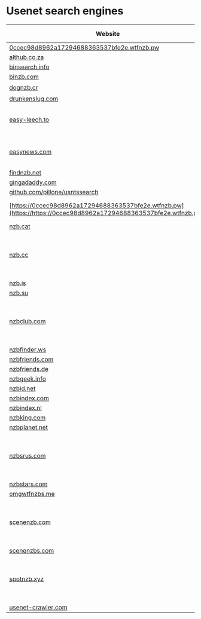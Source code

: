 # Usenet search engines

|Website|Status|Remark|Main language|
|-|-|-|-|
|[0ccec98d8962a17294688363537bfe2e.wtfnzb.pw](https://0ccec98d8962a17294688363537bfe2e.wtfnzb.pw/)|[![0ccec98d8962a17294688363537bfe2e.wtfnzb.pw](https://img.shields.io/website?down_color=red&down_message=offline&up_color=green&up_message=online&url=https%3A%2F%2F0ccec98d8962a17294688363537bfe2e.wtfnzb.pw)](https://0ccec98d8962a17294688363537bfe2e.wtfnzb.pw/)|-|🇬🇧|
|[althub.co.za](https://althub.co.za/)|[![althub.co.za](https://img.shields.io/website?down_color=red&down_message=offline&up_color=green&up_message=online&url=https%3A%2F%2Falthub.co.za)](https://althub.co.za/)|-|🇬🇧|
|[binsearch.info](https://binsearch.info/)|[![binsearch.info](https://img.shields.io/website?down_color=red&down_message=offline&up_color=green&up_message=online&url=https%3A%2F%2Fbinsearch.info)](https://binsearch.info/)|-|🇬🇧|
|[binzb.com](https://binzb.com/)|[![binzb.com](https://img.shields.io/website?down_color=red&down_message=offline&up_color=green&up_message=online&url=https%3A%2F%2Fbinzb.com)](https://binzb.com/)|-|🇬🇧|
|[dognzb.cr](https://dognzb.cr/)|[![dognzb.cr](https://img.shields.io/website?down_color=red&down_message=offline&up_color=green&up_message=online&url=https%3A%2F%2Fdognzb.cr)](https://dognzb.cr/)|-|❓|
|[drunkenslug.com](https://drunkenslug.com/)|[![drunkenslug.com](https://img.shields.io/website?down_color=red&down_message=offline&up_color=green&up_message=online&url=https%3A%2F%2Fdrunkenslug.com)](https://drunkenslug.com/)|-|🇬🇧|
|[easy-leech.to](https://easy-leech.to/)|[![easy-leech.to](https://img.shields.io/website?down_color=red&down_message=offline&up_color=green&up_message=online&url=https%3A%2F%2Feasy-leech.to)](https://easy-leech.to/)|⚠️ Might be a scam site.|🇬🇧|
|[easynews.com](https://easynews.com/)|[![easynews.com](https://img.shields.io/website?down_color=red&down_message=offline&up_color=green&up_message=online&url=https%3A%2F%2Feasynews.com)](https://easynews.com/)|⚠️ Against payment only.|🇬🇧|
|[findnzb.net](https://findnzb.net/)|[![findnzb.net](https://img.shields.io/website?down_color=red&down_message=offline&up_color=green&up_message=online&url=https%3A%2F%2Ffindnzb.net)](https://findnzb.net/)|-|🇬🇧|
|[gingadaddy.com](https://gingadaddy.com/)|[![gingadaddy.com](https://img.shields.io/website?down_color=red&down_message=offline&up_color=green&up_message=online&url=https%3A%2F%2Fgingadaddy.com)](https://gingadaddy.com/)|-|🇬🇧|
|[github.com/pillone/usntssearch](https://github.com/pillone/usntssearch/)|[![github.com/pillone/usntssearch](https://img.shields.io/website?down_color=red&down_message=offline&up_color=green&up_message=online&url=https%3A%2F%2Fgithub.com/pillone/usntssearch)](https://github.com/pillone/usntssearch/)|-|🇬🇧|
|[https://0ccec98d8962a17294688363537bfe2e.wtfnzb.pw](https://https://0ccec98d8962a17294688363537bfe2e.wtfnzb.pw/)|[![https://0ccec98d8962a17294688363537bfe2e.wtfnzb.pw](https://img.shields.io/website?down_color=red&down_message=offline&up_color=green&up_message=online&url=https%3A%2F%2Fhttps://0ccec98d8962a17294688363537bfe2e.wtfnzb.pw)](https://https://0ccec98d8962a17294688363537bfe2e.wtfnzb.pw/)|-|🇬🇧|
|[nzb.cat](https://nzb.cat/)|[![nzb.cat](https://img.shields.io/website?down_color=red&down_message=offline&up_color=green&up_message=online&url=https%3A%2F%2Fnzb.cat)](https://nzb.cat/)|-|🇬🇧|
|[nzb.cc](https://nzb.cc/)|[![nzb.cc](https://img.shields.io/website?down_color=red&down_message=offline&up_color=green&up_message=online&url=https%3A%2F%2Fnzb.cc)](https://nzb.cc/)|⚠️ Seems to be offline. Reasons are unknown.|❓|
|[nzb.is](https://nzb.is/)|[![nzb.is](https://img.shields.io/website?down_color=red&down_message=offline&up_color=green&up_message=online&url=https%3A%2F%2Fnzb.is)](https://nzb.is/)|-|🇬🇧|
|[nzb.su](https://nzb.su/)|[![nzb.su](https://img.shields.io/website?down_color=red&down_message=offline&up_color=green&up_message=online&url=https%3A%2F%2Fnzb.su)](https://nzb.su/)|-|🇬🇧|
|[nzbclub.com](http://nzbclub.com/)|[![nzbclub.com](https://img.shields.io/website?down_color=red&down_message=offline&up_color=green&up_message=online&url=http%3A%2F%2Fnzbclub.com)](http://nzbclub.com/)|⚠️ Seems to be offline. Reasons are unknown.|❓|
|[nzbfinder.ws](https://nzbfinder.ws/)|[![nzbfinder.ws](https://img.shields.io/website?down_color=red&down_message=offline&up_color=green&up_message=online&url=https%3A%2F%2Fnzbfinder.ws)](https://nzbfinder.ws/)|-|🇬🇧|
|[nzbfriends.com](https://nzbfriends.com/)|[![nzbfriends.com](https://img.shields.io/website?down_color=red&down_message=offline&up_color=green&up_message=online&url=https%3A%2F%2Fnzbfriends.com)](https://nzbfriends.com/)|-|🇬🇧|
|[nzbfriends.de](http://nzbfriends.de/)|[![nzbfriends.de](https://img.shields.io/website?down_color=red&down_message=offline&up_color=green&up_message=online&url=http%3A%2F%2Fnzbfriends.de)](http://nzbfriends.de/)|-|🇩🇪|
|[nzbgeek.info](https://nzbgeek.info/)|[![nzbgeek.info](https://img.shields.io/website?down_color=red&down_message=offline&up_color=green&up_message=online&url=https%3A%2F%2Fnzbgeek.info)](https://nzbgeek.info/)|-|🇬🇧|
|[nzbid.net](https://nzbid.net/)|[![nzbid.net](https://img.shields.io/website?down_color=red&down_message=offline&up_color=green&up_message=online&url=https%3A%2F%2Fnzbid.net)](https://nzbid.net/)|-|🇬🇧|
|[nzbindex.com](https://nzbindex.com/)|[![nzbindex.com](https://img.shields.io/website?down_color=red&down_message=offline&up_color=green&up_message=online&url=https%3A%2F%2Fnzbindex.com)](https://nzbindex.com/)|-|🇬🇧|
|[nzbindex.nl](https://nzbindex.nl/)|[![nzbindex.nl](https://img.shields.io/website?down_color=red&down_message=offline&up_color=green&up_message=online&url=https%3A%2F%2Fnzbindex.nl)](https://nzbindex.nl/)|-|🇬🇧|
|[nzbking.com](https://nzbking.com/)|[![nzbking.com](https://img.shields.io/website?down_color=red&down_message=offline&up_color=green&up_message=online&url=https%3A%2F%2Fnzbking.com)](https://nzbking.com/)|-|🇬🇧|
|[nzbplanet.net](https://nzbplanet.net/)|[![nzbplanet.net](https://img.shields.io/website?down_color=red&down_message=offline&up_color=green&up_message=online&url=https%3A%2F%2Fnzbplanet.net)](https://nzbplanet.net/)|-|🇬🇧|
|[nzbsrus.com](https://nzbsrus.com/)|[![nzbsrus.com](https://img.shields.io/website?down_color=red&down_message=offline&up_color=green&up_message=online&url=https%3A%2F%2Fnzbsrus.com)](https://nzbsrus.com/)|⚠️ Seems to be offline. Reasons are unknown.|❓|
|[nzbstars.com](https://nzbstars.com/)|[![nzbstars.com](https://img.shields.io/website?down_color=red&down_message=offline&up_color=green&up_message=online&url=https%3A%2F%2Fnzbstars.com)](https://nzbstars.com/)|-|🇬🇧|
|[omgwtfnzbs.me](https://omgwtfnzbs.me/)|[![omgwtfnzbs.me](https://img.shields.io/website?down_color=red&down_message=offline&up_color=green&up_message=online&url=https%3A%2F%2Fomgwtfnzbs.me)](https://omgwtfnzbs.me/)|-|🇬🇧|
|[scenenzb.com](https://scenenzb.com/)|[![scenenzb.com](https://img.shields.io/website?down_color=red&down_message=offline&up_color=green&up_message=online&url=https%3A%2F%2Fscenenzb.com)](https://scenenzb.com/)|⚠️ Seems to be offline. Reasons are unknown.|❓|
|[scenenzbs.com](https://scenenzbs.com/)|[![scenenzbs.com](https://img.shields.io/website?down_color=red&down_message=offline&up_color=green&up_message=online&url=https%3A%2F%2Fscenenzbs.com)](https://scenenzbs.com/)|-|🇬🇧|
|[spotnzb.xyz](https://spotnzb.xyz/)|[![spotnzb.xyz](https://img.shields.io/website?down_color=red&down_message=offline&up_color=green&up_message=online&url=https%3A%2F%2Fspotnzb.xyz)](https://spotnzb.xyz/)|⚠️ Seems to be offline. Reasons are unknown.|❓|
|[usenet-crawler.com](https://usenet-crawler.com/)|[![usenet-crawler.com](https://img.shields.io/website?down_color=red&down_message=offline&up_color=green&up_message=online&url=https%3A%2F%2Fusenet-crawler.com)](https://usenet-crawler.com/)|-|🇬🇧|

